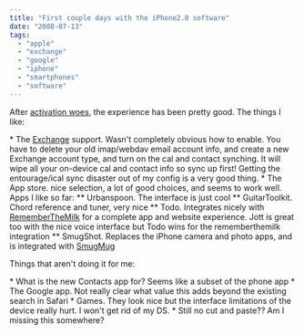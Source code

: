 ```yaml
---
title: "First couple days with the iPhone2.0 software"
date: "2008-07-13"
tags: 
  - "apple"
  - "exchange"
  - "google"
  - "iphone"
  - "smartphones"
  - "software"
---
```


After [activation woes](http://theludwigs.com/2008/07/iphone-servers-crumble-under-activation-strain/), the experience has been pretty good. The things I like:

\* The [Exchange](http://www.microsoft.com/exchange "Microsoft Exchange Server") support. Wasn't completely obvious how to enable. You have to delete your old imap/webdav email account info, and create a new Exchange account type, and turn on the cal and contact synching. It will wipe all your on-device cal and contact info so sync up first! Getting the entourage/ical sync disaster out of my config is a very good thing. \* The App store. nice selection, a lot of good choices, and seems to work well. Apps I like so far: \*\* Urbanspoon. The interface is just cool \*\* GuitarToolkit. Chord reference and tuner, very nice \*\* Todo. Integrates nicely with [RememberTheMilk](http://www.rememberthemilk.com) for a complete app and website experience. Jott is great too with the nice voice interface but Todo wins for the rememberthemilk integration \*\* SmugShot. Replaces the iPhone camera and photo apps, and is integrated with [SmugMug](http://www.smugmug.com)

Things that aren't doing it for me:

\* What is the new Contacts app for? Seems like a subset of the phone app \* The Google app. Not really clear what value this adds beyond the existing search in Safari \* Games. They look nice but the interface limitations of the device really hurt. I won't get rid of my DS. \* Still no cut and paste?? Am I missing this somewhere?
